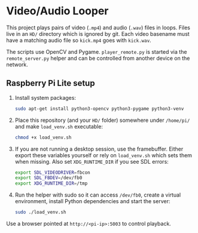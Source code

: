 # Video/Audio Looper

This project plays pairs of video (`.mp4`) and audio (`.wav`) files in
loops. Files live in an `HD/` directory which is ignored by git.  Each
video basename must have a matching audio file so `kick.mp4` goes with
`kick.wav`.

The scripts use OpenCV and Pygame.  `player_remote.py` is started via
the `remote_server.py` helper and can be controlled from another device
on the network.

## Raspberry Pi Lite setup

1. Install system packages:
   ```bash
   sudo apt-get install python3-opencv python3-pygame python3-venv
   ```
2. Place this repository (and your `HD/` folder) somewhere under
   `/home/pi/` and make `load_venv.sh` executable:
   ```bash
   chmod +x load_venv.sh
   ```
3. If you are not running a desktop session, use the framebuffer.  Either
   export these variables yourself or rely on `load_venv.sh` which sets them
   when missing.  Also set `XDG_RUNTIME_DIR` if you see SDL errors:
   ```bash
   export SDL_VIDEODRIVER=fbcon
   export SDL_FBDEV=/dev/fb0
   export XDG_RUNTIME_DIR=/tmp
   ```
4. Run the helper with sudo so it can access `/dev/fb0`, create a
   virtual environment, install Python dependencies and start the
   server:
   ```bash
   sudo ./load_venv.sh
   ```

Use a browser pointed at `http://<pi-ip>:5003` to control playback.
